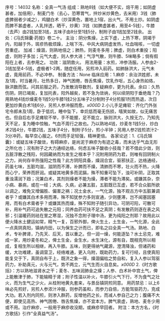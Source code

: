 序号：14032
名称：全真一气汤
组成：熟地8钱（如大便不实，焙干用；如阴虚甚者，加倍用），制麦门冬（去心，恐寒胃气，拌炒米炒黄色，去米用）3钱（肺虚脾弱者少减之），鸡腿白术（炒深黄色，置地上1宿，出火气，不用土炒。如阴虚而脾不甚虚者，人乳拌透，晒干，炒黄）3钱（如脾虚甚者，用至4-5钱），牛膝（去芦）由2钱加至3钱，五味子由8分至1钱5分，制附子由1钱加至2钱余。
出处：《冯氏锦囊·药按》卷二十。
主治：阴分焦燥，上实下虚，上热下寒，阴竭于内，阳越于外，斑疹热极烦躁，上喘下泻。中风大病阴虚发热，吐血喘咳，一切虚劳重症。
加减：燥涸，则熟地倍之；肺热，则麦冬多用；脾虚，则白术重投；阳虚，则附子多加；元气大虚，则人参大进；气浮气散，则牛膝、5味略多；倘有假阳在上者，去参用之。
功效：滋阴救火。
用法用量：水煎，冲参汤服。人参由2-3钱加至4-5钱，虚极者1-2两，随症任用，另煎冲入前药。如肺脉洪大，元气未虚，竟用前药，不必冲参。
制备方法：None
临床应用：1.麻疹：余治洪姓郎，未及1周，时当暑月，壮热多日，神气困倦，唇舌焦燥，饮乳作呕，五心身热如烙，脉洪数而弦。问其前服之药，乃发散消导数剂，复疑麻疹，更为托表。余曰：久热伤阴，阴已竭矣，复加托表，阳外越矣，若不急为敛纳，何以续阴阳于垂绝哉？乃用熟地4钱炒燥麦冬1钱5分牛膝1钱2分五味子2分制附子4分煎服1剂而热退，次日更加炒黄白术1钱6分，另煎人参冲服而愈。_x000D_
2.小儿手足瘫软：齐化门外张宅令郎未及1周，卧于低炕，睡中坠下，幸炕低而毫无伤损，嘻笑如故，似无痛苦也。但自后右手足瘫软不举，手不能握，足不能立，脉则洪大，久按无力，乃知先天不足，复为睡中惊触，气血不周行之故也。乃以熟地4钱，炒麦冬1钱5分，炒白术2钱4分，牛膝2钱，五味子4分，制附子5分，煎小半钟；另用人参2钱煎浓汁2-3分冲药，每早空心服之。6剂而手足轻强，精神更倍。
各家论述：1.《冯氏锦囊》：或疑五味子酸敛，有碍麻疹，是尚泥于麻疹为有迹之毒，而未达乎气血无形之所化也；况有附子之大力通经达络，何虑五味子酸收小技哉？若不借此少敛，则五脏浮散之残阳，何因藏纳而为发生之根本乎？况附用阴药为君，则唯有回阴制火之力，尚何存辛热强阳之性哉？此方阴阳具备，燥润合宜，驱邪扶正，达络通经，药虽七味，五脏均滋，滋阴而不滞，补脾而不燥，清肺而不寒，壮火而不热，火降而心宁，荣养而肝润。或疑其地黄多而泥膈，殊不知重可坠下，浊可补阴，正取其重浊濡润下趋；况兼白术，其剂则燥者不能为燥，滞者不能为滞矣。或嫌其杂，奈小病、暴病，或在一经；大病、久病，必兼五脏，五脏既已互虚，若不合众脏所欲以调之，难免又增偏胜、偏害之祸；况土金水，一气化源，独不观古方中五脏兼调者乎？或嫌其白术多用而滞，殊不知犹参力多则宣通，少则壅滞，岂不闻塞因塞用，而有白术膏者乎？或嫌其热而燥，殊不知附子随引异功，可阴可阳，可散可补，用补气药可追失散之元阳；同养血药可扶不足之真阴；有发散药则逐在表之风邪；引温暖药则祛在里之寒湿，况独不念附子理中汤，更为纯阳之剂耶？故用此以便火降水土健运如常，精气一复，百邪外御，俾火生土，土生金，一气化源，全此一点真阴真阳，镇纳丹田，以为保生之计而已，即名之曰全真一气汤。熟地、白术，专补脾肾，乃先天、后天，首以重之。但一润一燥，何能逐坠？水土忌克，难成一家，用炒麦冬和之，俾土生金，金生水，水生沫化，源有自，既相克所以相成，复相生所以相继，再入牛膝。五味，则更得纳气藏源，澄清降浊，但诸药和缓，大功难建，虽调营卫，经络难通，更入乌附，既助药力，复可行经，且使真阳能复交于下，真阴自布于上，既济之象一得，燥涸偏枯之势自和，复入人参以驾驱药力，补助真元，火与元气，势不两立，元气生而火自息矣。_x000D_
2.《时方歌括》：方以熟地滋肾水之干；麦冬、五味润肺金之燥；人参、白术补中宫土气，俾上能散津于肺，下能输精于肾；附子性温以补火，牛膝引火气下行，不为食气之壮火，而为生气之少火，从桂附地黄丸套来，与景岳镇阴煎同意。
用药禁忌：以上6味必先煎好，另煎人参浓汁冲服，则参药虽和，而参力自倍，方能驾驱药力，克成大功。若入剂内同煎，则渗入群药，反增他药之长，而减人参自己之力；腹痛不大便，即使见高热、神气困倦、唇舌焦燥，亦不宜本方。脾气衰虚，熟地、麦冬少用或不用。治疗麻疹，一般用于麻疹收没期，或麻疹早回者。
附注：本方方名，《时方歌括》引作"全真益气汤"。
